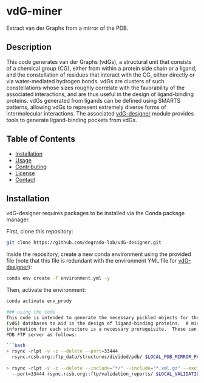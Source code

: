 # vdG-miner
Extract van der Graphs from a mirror of the PDB.

## Description

This code generates van der Graphs (vdGs), a structural unit that consists of 
a chemical group (CG), either from within a protein side chain or a ligand, 
and the constellation of residues that interact with the CG, either directly 
or via water-mediated hydrogen bonds. vdGs are clusters of such constellations 
whose sizes roughly correlate with the favorability of the associated 
interactions, and are thus useful in the design of ligand-binding proteins. 
vdGs generated from ligands can be defined using SMARTS patterns, allowing 
vdGs to represent extremely diverse forms of intermolecular interactions. The 
associated [vdG-designer](https://github.com/degrado-lab/vdG-designer) module 
provides tools to generate ligand-binding pockets from vdGs.

## Table of Contents
- [Installation](#installation)
- [Usage](#usage)
- [Contributing](#contributing)
- [License](#license)
- [Contact](#contact)

## Installation

vdG-designer requires packages to be installed via the Conda package manager.

First, clone this repository:
```bash
git clone https://github.com/degrado-lab/vdG-designer.git
```

Inside the repository, create a new conda environment using the provided file 
(note that this file is redundant with the environment YML file for 
[vdG-designer](https://github.com/degrado-lab/vdG-designer)):
```bash
conda env create -f environment.yml -y
```

Then, activate the environment:
```bash
conda activate env_prody

### using the code
This code is intended to generate the necessary pickled objects for the generation of van der Graph 
(vdG) databases to aid in the design of ligand-binding proteins.  A mirror of the PDB and validation 
information for each structure is a necessary prerequisite.  These can be downloaded from the 
PDB FTP server as follows:

```bash
> rsync -rlpt -v -z --delete --port=33444
  rsync.rcsb.org::ftp_data/structures/divided/pdb/ $LOCAL_PDB_MIRROR_PATH
  
> rsync -rlpt -v -z --delete --include="*/" --include="*.xml.gz" --exclude="*"
  --port=33444 rsync.rcsb.org::ftp/validation_reports/ $LOCAL_VALIDATION_PATH
```


